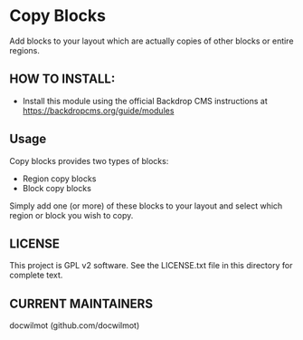 Copy Blocks
=================

Add blocks to your layout which are actually copies of other blocks or entire
regions.

HOW TO INSTALL:
---------------
- Install this module using the official Backdrop CMS instructions at 
https://backdropcms.org/guide/modules


Usage
---------------
Copy blocks provides two types of blocks:
- Region copy blocks
- Block copy blocks

Simply add one (or more) of these blocks to your layout and select which region
or block you wish to copy.
      
LICENSE
---------------    

This project is GPL v2 software. See the LICENSE.txt file in this directory 
for complete text.

CURRENT MAINTAINERS
---------------    

docwilmot (github.com/docwilmot)
